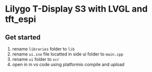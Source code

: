 # Lilygo T-Display S3 with LVGL and tft_espi

## Get started

1. rename ```libraries``` folder to  ```lib```
2. rename ```ui.ino``` file locatted in side ui folder  to ```main.cpp``` 
3. rename ```ui``` folder to ```scr```
4. open in in vs code using platformio compile and upload